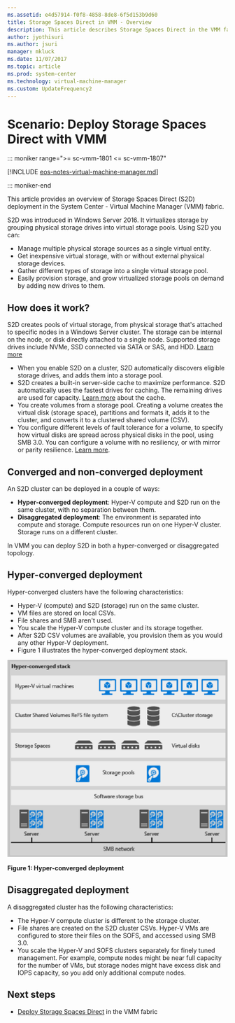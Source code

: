 ```yaml
---
ms.assetid: e4d57914-f0f8-4858-8de8-6f5d153b9d60
title: Storage Spaces Direct in VMM - Overview
description: This article describes Storage Spaces Direct in the VMM fabric
author: jyothisuri
ms.author: jsuri
manager: mkluck
ms.date: 11/07/2017
ms.topic: article
ms.prod: system-center
ms.technology: virtual-machine-manager
ms.custom: UpdateFrequency2
---
```


# Scenario: Deploy Storage Spaces Direct with VMM

::: moniker range=">= sc-vmm-1801 <= sc-vmm-1807"

[!INCLUDE [eos-notes-virtual-machine-manager.md](../includes/eos-notes-virtual-machine-manager.md)]

::: moniker-end

This article provides an overview of Storage Spaces Direct (S2D) deployment in the System Center - Virtual Machine Manager (VMM) fabric.

S2D was introduced in Windows Server 2016. It virtualizes storage by grouping physical storage drives into virtual storage pools. Using S2D you can:

- Manage multiple physical storage sources as a single virtual entity.
- Get inexpensive virtual storage, with or without external physical storage devices.
- Gather different types of storage into a single virtual storage pool.
- Easily provision storage, and grow virtualized storage pools on demand by adding new drives to them.

## How does it work?

S2D creates pools of virtual storage, from physical storage that's attached to specific nodes in a Windows Server cluster. The storage can be internal on the node, or disk  directly attached to a single node. Supported storage drives include NVMe, SSD connected via SATA or SAS, and HDD. [Learn more](/windows-server/storage/storage-spaces/choosing-drives)

- When you enable S2D on a cluster, S2D automatically discovers eligible storage drives, and adds them into a storage pool.
- S2D creates a built-in server-side cache to maximize performance. S2D automatically uses the fastest drives for caching. The remaining drives are used for capacity. [Learn more](/windows-server/storage/storage-spaces/understand-the-cache#cache-drives-are-selected-automatically) about the cache.
- You create volumes from a storage pool. Creating a volume creates the virtual disk (storage space), partitions and formats it, adds it to the cluster, and converts it to a clustered shared volume (CSV).
- You configure different levels of fault tolerance for a volume, to specify how virtual disks are spread across physical disks in the pool, using SMB 3.0. You can configure a volume with no resiliency, or with mirror or parity resilience. [Learn more](https://blogs.technet.microsoft.com/filecab/2016/09/06/volume-resiliency-and-efficiency-in-storage-spaces-direct/).


## Converged and non-converged deployment

An S2D cluster can be deployed in a couple of ways:

- **Hyper-converged deployment**: Hyper-V compute and S2D run on the same cluster, with no separation between them.
- **Disaggregated deployment**: The environment is separated into compute and storage. Compute resources run on one Hyper-V cluster. Storage runs on a different cluster.

In VMM you can deploy S2D in both a hyper-converged or disaggregated topology.

## Hyper-converged deployment

Hyper-converged clusters have the following characteristics:

- Hyper-V (compute) and S2D (storage) run on the same cluster.
- VM files are stored on local CSVs.
- File shares and SMB aren't used.
- You scale the Hyper-V compute cluster and its storage together.
- After S2D CSV volumes are available, you provision them as you would any  other Hyper-V deployment.
- Figure 1 illustrates the hyper-converged deployment stack.

![Hyper-converged](./media/storage-spaces-overview/storage-spaces-hyper-converged.png)

**Figure 1: Hyper-converged deployment**

## Disaggregated deployment

A disaggregated cluster has the following characteristics:

- The Hyper-V compute cluster is different to the storage cluster.
- File shares are created on the S2D cluster CSVs. Hyper-V VMs are configured to store their files on the SOFS, and accessed using SMB 3.0.
- You scale the Hyper-V and SOFS clusters separately for finely tuned management. For example, compute nodes might be near full capacity for the number of VMs, but storage nodes might have excess disk and IOPS capacity, so you add only additional compute nodes.   

## Next steps

- [Deploy Storage Spaces Direct](storage-spaces-deploy.md) in the VMM fabric
